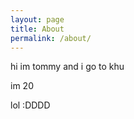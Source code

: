```yaml
---
layout: page
title: About
permalink: /about/
---
```


hi im tommy and i go to khu

im 20

lol
:DDDD




